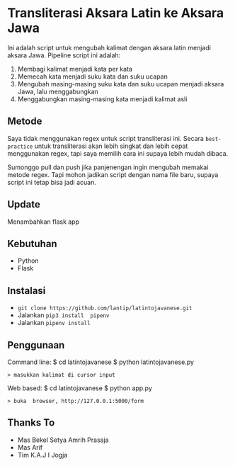 Transliterasi Aksara Latin ke Aksara Jawa
===
Ini adalah script untuk mengubah kalimat dengan aksara latin menjadi aksara Jawa.
Pipeline script ini adalah:
1. Membagi kalimat menjadi kata per kata
2. Memecah kata menjadi suku kata dan suku ucapan
3. Mengubah masing-masing suku kata dan suku ucapan menjadi aksara Jawa, lalu menggabungkan
4. Menggabungkan masing-masing kata menjadi kalimat asli

Metode
---
Saya tidak menggunakan regex untuk script transliterasi ini. 
Secara `best-practice` untuk transliterasi akan lebih singkat dan lebih cepat menggunakan regex, 
tapi saya memilih cara ini supaya lebih mudah dibaca. 

Sumonggo pull dan push jika panjenengan ingin mengubah memakai metode regex. Tapi mohon jadikan script dengan nama file baru,
supaya script ini tetap bisa jadi acuan.

Update
---
Menambahkan flask app

Kebutuhan
---
- Python
- Flask

Instalasi
---
- `git clone https://github.com/lantip/latintojavanese.git`
- Jalankan `pip3 install  pipenv`
- Jalankan `pipenv install`


Penggunaan
---
Command line:
    $ cd latintojavanese
    $ python latintojavanese.py
    
    > masukkan kalimat di cursor input

Web based:
    $ cd latintojavanese
    $ python app.py
    
    > buka  browser, http://127.0.0.1:5000/form



Thanks To
---
- Mas Bekel Setya Amrih Prasaja
- Mas Arif
- Tim K.A.J I Jogja